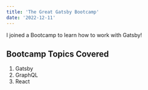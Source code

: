 ```yaml
---
title: 'The Great Gatsby Bootcamp'
date: '2022-12-11'
---
```


I joined a Bootcamp to learn how to work with Gatsby!

## Bootcamp Topics Covered

1. Gatsby
2. GraphQL
3. React
